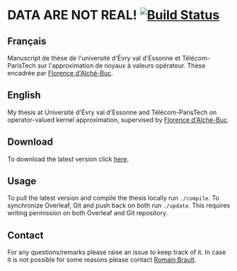 DATA ARE NOT REAL! [![Build Status](https://travis-ci.com/RomainBrault/Thesis.svg?token=BGkmfYrnrsiGdq17pxis&branch=master)](https://travis-ci.com/RomainBrault/Thesis)
==============

## Français

Manuscript de thèse de l'université d'Évry val d'Essonne et Télécom-ParisTech sur l'approximation de noyaux à valeurs opérateur. Thèse encadrée par [Florence d'Alché-Buc](http://perso.telecom-paristech.fr/~fdalche/Site/index.html).

## English

My thesis at Université d'Évry val d'Essonne and Télécom-ParisTech on operator-valued kernel approximation, supervised by [Florence d'Alché-Buc](http://perso.telecom-paristech.fr/~fdalche/Site/index.html).

## Download

To download the latest version click [here](https://github.com/RomainBrault/Thesis/raw/master/ThesisRomainBrault.pdf).

## Usage

To pull the latest version and compile the thesis locally run `./compile`.
To synchronize Overleaf, Git and push back on both run `./update`. This requires writing permission on both Overleaf and Git repository.

## Contact

For any questions/remarks please raise an issue to keep track of it. In case it is not possible for some reasons please contact [Romain Brault](mailto:romain.brault@telecom-paritech.fr).



